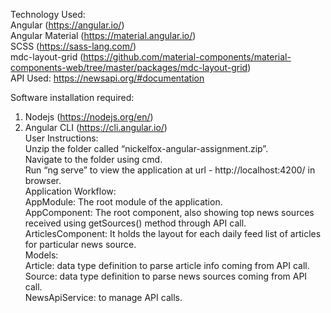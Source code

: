 Technology Used: </br>
Angular (https://angular.io/) </br>
Angular Material (https://material.angular.io/)</br>
SCSS (https://sass-lang.com/)</br>
mdc-layout-grid (https://github.com/material-components/material-components-web/tree/master/packages/mdc-layout-grid)</br>
API Used: https://newsapi.org/#documentation</br>

Software installation required:</br>
1.	Nodejs (https://nodejs.org/en/)</br>
2.	Angular CLI (https://cli.angular.io/)</br>
User Instructions:</br>
Unzip the folder called “nickelfox-angular-assignment.zip”.</br>
Navigate to the folder using cmd.</br>
Run “ng serve” to view the application at url - http://localhost:4200/ in browser.</br>
Application Workflow:</br>
AppModule: The root module of the application.</br>
AppComponent: The root component, also showing top news sources received using getSources() method through API call.	</br>
ArticlesComponent: It holds the layout for each daily feed list of articles for particular news source.</br>
Models: </br>
Article: data type definition to parse article info coming from API call.</br>
Source: data type definition to parse news sources coming from API call.</br>
NewsApiService:  to manage API calls.
